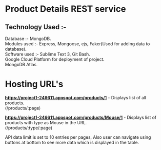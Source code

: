 # Product Details REST service

## Technology Used :-
  Database :- MongoDB.  
  Modules used :- Express, Mongoose, ejs, Faker(Used for adding data to database).  
  Software used :- Sublime Text 3, Git Bash.  
  Google Cloud Platform for deployment of project.  
  MongoDB Atlas.
  
# Hosting URL's 

**https://project1-246611.appspot.com/products/1** - Displays list of all products.  
(/products/:page)

**https://project1-246611.appspot.com/products/Mouse/1** - Displays list of products with type as Mouse in the URL.  
(/products/:type/:page)

API data limit is set to 10 entries per pages, Also user can navigate using buttons at bottom to see more data which is displayed in the table.


  
